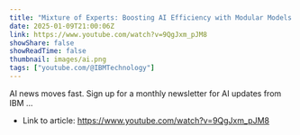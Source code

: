 ```yaml
---
title: "Mixture of Experts: Boosting AI Efficiency with Modular Models #ai #machinelearning #moe"
date: 2025-01-09T21:00:06Z
link: https://www.youtube.com/watch?v=9QgJxm_pJM8
showShare: false
showReadTime: false
thumbnail: images/ai.png
tags: ["youtube.com/@IBMTechnology"]
---
```

AI news moves fast. Sign up for a monthly newsletter for AI updates from IBM ...

- Link to article: https://www.youtube.com/watch?v=9QgJxm_pJM8